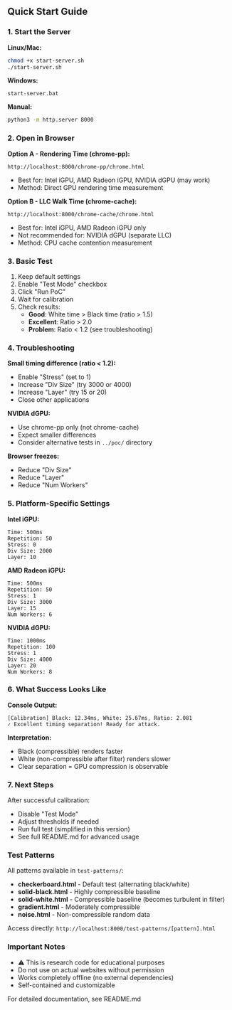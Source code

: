 ## Quick Start Guide

### 1. Start the Server

**Linux/Mac:**
```bash
chmod +x start-server.sh
./start-server.sh
```

**Windows:**
```
start-server.bat
```

**Manual:**
```bash
python3 -m http.server 8000
```

### 2. Open in Browser

**Option A - Rendering Time (chrome-pp):**
```
http://localhost:8000/chrome-pp/chrome.html
```
- Best for: Intel iGPU, AMD Radeon iGPU, NVIDIA dGPU (may work)
- Method: Direct GPU rendering time measurement

**Option B - LLC Walk Time (chrome-cache):**
```
http://localhost:8000/chrome-cache/chrome.html
```
- Best for: Intel iGPU, AMD Radeon iGPU only
- Not recommended for: NVIDIA dGPU (separate LLC)
- Method: CPU cache contention measurement

### 3. Basic Test

1. Keep default settings
2. Enable "Test Mode" checkbox
3. Click "Run PoC"
4. Wait for calibration
5. Check results:
   - **Good**: White time > Black time (ratio > 1.5)
   - **Excellent**: Ratio > 2.0
   - **Problem**: Ratio < 1.2 (see troubleshooting)

### 4. Troubleshooting

**Small timing difference (ratio < 1.2):**
- Enable "Stress" (set to 1)
- Increase "Div Size" (try 3000 or 4000)
- Increase "Layer" (try 15 or 20)
- Close other applications

**NVIDIA dGPU:**
- Use chrome-pp only (not chrome-cache)
- Expect smaller differences
- Consider alternative tests in `../poc/` directory

**Browser freezes:**
- Reduce "Div Size"
- Reduce "Layer"
- Reduce "Num Workers"

### 5. Platform-Specific Settings

**Intel iGPU:**
```
Time: 500ms
Repetition: 50
Stress: 0
Div Size: 2000
Layer: 10
```

**AMD Radeon iGPU:**
```
Time: 500ms
Repetition: 50
Stress: 1
Div Size: 3000
Layer: 15
Num Workers: 6
```

**NVIDIA dGPU:**
```
Time: 1000ms
Repetition: 100
Stress: 1
Div Size: 4000
Layer: 20
Num Workers: 8
```

### 6. What Success Looks Like

**Console Output:**
```
[Calibration] Black: 12.34ms, White: 25.67ms, Ratio: 2.081
✓ Excellent timing separation! Ready for attack.
```

**Interpretation:**
- Black (compressible) renders faster
- White (non-compressible after filter) renders slower
- Clear separation = GPU compression is observable

### 7. Next Steps

After successful calibration:
- Disable "Test Mode"
- Adjust thresholds if needed
- Run full test (simplified in this version)
- See full README.md for advanced usage

### Test Patterns

All patterns available in `test-patterns/`:
- **checkerboard.html** - Default test (alternating black/white)
- **solid-black.html** - Highly compressible baseline
- **solid-white.html** - Compressible baseline (becomes turbulent in filter)
- **gradient.html** - Moderately compressible
- **noise.html** - Non-compressible random data

Access directly: `http://localhost:8000/test-patterns/[pattern].html`

### Important Notes

- ⚠️ This is research code for educational purposes
- Do not use on actual websites without permission
- Works completely offline (no external dependencies)
- Self-contained and customizable

For detailed documentation, see README.md


